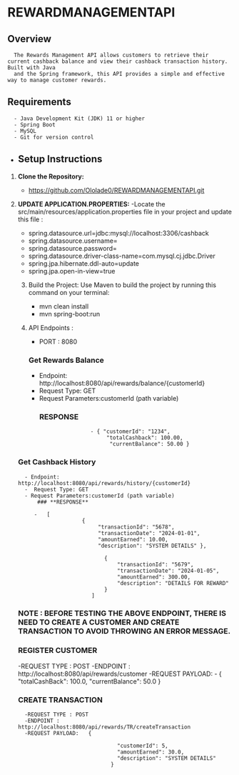 # REWARDMANAGEMENTAPI

## Overview

      The Rewards Management API allows customers to retrieve their current cashback balance and view their cashback transaction history. Built with Java 
      and the Spring framework, this API provides a simple and effective way to manage customer rewards.

## Requirements

      - Java Development Kit (JDK) 11 or higher
      - Spring Boot
      - MySQL
      - Git for version control

- ## Setup Instructions

1. **Clone the Repository:**
     - https://github.com/Ololade0/REWARDMANAGEMENTAPI.git
   
2. **UPDATE APPLICATION.PROPERTIES:**
   -Locate the src/main/resources/application.properties file in your project and update this file : 
     - spring.datasource.url=jdbc:mysql://localhost:3306/cashback
     - spring.datasource.username=<your-username>
     - spring.datasource.password=<your-password>
     - spring.datasource.driver-class-name=com.mysql.cj.jdbc.Driver
     - spring.jpa.hibernate.ddl-auto=update
      - spring.jpa.open-in-view=true

   3. Build  the Project: Use Maven to build the project by running this command on your terminal:
       - mvn clean install
       - mvn spring-boot:run
         
    4. API Endpoints :
        - PORT : 8080
       
        ### **Get Rewards Balance**
        - Endpoint: http://localhost:8080/api/rewards/balance/{customerId}
        - Request Type: GET
        - Request Parameters:customerId (path variable)
            ### **RESPONSE**
                              - { "customerId": "1234",
                                   "totalCashback": 100.00,
                                    "currentBalance": 50.00 }
      

          
      ### **Get Cashback History**
         - Endpoint: http://localhost:8080/api/rewards/history/{customerId}
         -  Request Type: GET
         - Request Parameters:customerId (path variable)
             ### **RESPONSE**
   
            -   [
                           {
                                "transactionId": "5678",
                                "transactionDate": "2024-01-01",
                                "amountEarned": 10.00,
                                "description": "SYSTEM DETAILS" },
    
                                  {
                                      "transactionId": "5679",
                                      "transactionDate": "2024-01-05",
                                      "amountEarned": 300.00,
                                      "description": "DETAILS FOR REWARD"
                                  }
                              ]

          

      ### **NOTE** : BEFORE TESTING THE ABOVE ENDPOINT, THERE IS NEED TO CREATE A CUSTOMER AND CREATE TRANSACTION TO AVOID THROWING AN ERROR MESSAGE.
    ### **REGISTER CUSTOMER**
   -REQUEST TYPE : POST
   -ENDPOINT : http://localhost:8080/api/rewards/customer
   -REQUEST PAYLOAD:  - {
                          "totalCashBack": 100.0,
                          "currentBalance": 50.0
                                                }
    ### **CREATE TRANSACTION**
         -REQUEST TYPE : POST
         -ENDPOINT : http://localhost:8080/api/rewards/TR/createTransaction
         -REQUEST PAYLOAD:   {

                                      "customerId": 5,
                                      "amountEarned": 30.0,
                                      "description": "SYSTEM DETAILS"
                                    }
